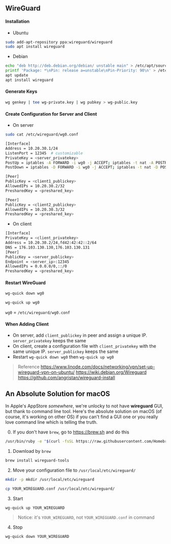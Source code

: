 
## WireGuard

#### Installation

- Ubuntu

```sh
sudo add-apt-repository ppa:wireguard/wireguard
sudo apt install wireguard
```

- Debian

```sh
echo "deb http://deb.debian.org/debian/ unstable main" > /etc/apt/sources.list.d/unstable-wireguard.list
printf 'Package: *\nPin: release a=unstable\nPin-Priority: 90\n' > /etc/apt/preferences.d/limit-unstable
apt update
apt install wireguard
```

#### Generate Keys

```sh
wg genkey | tee wg-private.key | wg pubkey > wg-public.key
```

#### Create Configuration for Server and Client

- On server

```sh
sudo cat /etc/wireguard/wg0.conf

[Interface]
Address = 10.20.30.1/24
ListenPort = 12345  # customizable
PrivateKey = <server_privatekey>
PostUp = iptables -A FORWARD -i wg0 -j ACCEPT; iptables -t nat -A POSTROUTING -o eth0 -j MASQUERADE; ip6tables -A FORWARD -i wg0 -j ACCEPT; ip6tables -t nat -A POSTROUTING -o eth0 -j MASQUERADE
PostDown = iptables -D FORWARD -i wg0 -j ACCEPT; iptables -t nat -D POSTROUTING -o eth0 -j MASQUERADE; ip6tables -D FORWARD -i wg0 -j ACCEPT; ip6tables -t nat -D POSTROUTING -o eth0 -j MASQUERADE

[Peer]
PublicKey = <client1_publickey>
AllowedIPs = 10.20.30.2/32
PresharedKey = <preshared_key>

[Peer]
PublicKey = <client2_publickey>
AllowedIPs = 10.20.30.3/32
PresharedKey = <preshared_key>
```

- On client

```sh
[Interface]
PrivateKey = <client_privatekey>
Address = 10.20.30.2/24,fd42:42:42::2/64
DNS = 176.103.130.130,176.103.130.131
[Peer]
PublicKey = <server_publickey>
Endpoint = <server_ip>:12345
AllowedIPs = 0.0.0.0/0,::/0
PresharedKey = <preshared_key>
```

#### Restart WireGuard

```sh
wg-quick down wg0

wg-quick up wg0
```

`wg0` = `/etc/wireguard/wg0.conf`

#### When Adding Client

- On server, add `client_publickey` in peer and assign a unique IP. `server_privatekey` keeps the same
- On client, create a configuration file with `client_privatekey` with the same unique IP. `server_publickey` keeps the same
- Restart `wg-quick down wg0` then `wg-quick up wg0`

> Reference
> https://www.linode.com/docs/networking/vpn/set-up-wireguard-vpn-on-ubuntu/
> https://wiki.debian.org/Wireguard
> https://github.com/angristan/wireguard-install


## An Absolute Solution for macOS

In Apple's AppStore _somewhere_, we're unlocky to not have __wireguard__ GUI, but thank to command line tool. Here's the absolute solution on macOS (of course, it's working on other OS) if you can't find a GUI one or you really love command line which is telling the truth.

0. If you don't have `brew`, go to https://brew.sh and do this

```sh
/usr/bin/ruby -e "$(curl -fsSL https://raw.githubusercontent.com/Homebrew/install/master/install)"
```

1. Download by `brew`

```sh
brew install wireguard-tools
```

2. Move your configuration file to `/usr/local/etc/wireguard/`

```sh
mkdir -p mkdir /usr/local/etc/wireguard

cp YOUR_WIREGUARD.conf /usr/local/etc/wireguard/
```

3. Start

```sh
wg-quick up YOUR_WIREGUARD
```

> Notice: it's `YOUR_WIREGUARD`, not `YOUR_WIREGUARD.conf` in command

4. Stop

```sh
wg-quick down YOUR_WIREGUARD
```
